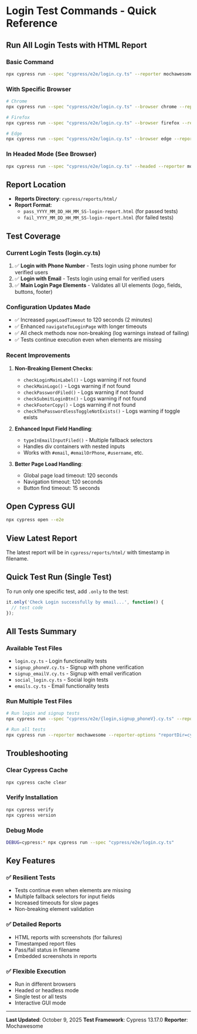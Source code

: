 # Login Test Commands - Quick Reference

## Run All Login Tests with HTML Report

### Basic Command
```bash
npx cypress run --spec "cypress/e2e/login.cy.ts" --reporter mochawesome --reporter-options "reportDir=cypress/reports/html,reportFilename=login-report,overwrite=false,html=true,json=true"
```

### With Specific Browser
```bash
# Chrome
npx cypress run --spec "cypress/e2e/login.cy.ts" --browser chrome --reporter mochawesome --reporter-options "reportDir=cypress/reports/html,reportFilename=login-report,overwrite=false,html=true,json=true"

# Firefox
npx cypress run --spec "cypress/e2e/login.cy.ts" --browser firefox --reporter mochawesome --reporter-options "reportDir=cypress/reports/html,reportFilename=login-report,overwrite=false,html=true,json=true"

# Edge
npx cypress run --spec "cypress/e2e/login.cy.ts" --browser edge --reporter mochawesome --reporter-options "reportDir=cypress/reports/html,reportFilename=login-report,overwrite=false,html=true,json=true"
```

### In Headed Mode (See Browser)
```bash
npx cypress run --spec "cypress/e2e/login.cy.ts" --headed --reporter mochawesome --reporter-options "reportDir=cypress/reports/html,reportFilename=login-report,overwrite=false,html=true,json=true"
```

## Report Location
- **Reports Directory**: `cypress/reports/html/`
- **Report Format**: 
  - `pass_YYYY_MM_DD_HH_MM_SS-login-report.html` (for passed tests)
  - `fail_YYYY_MM_DD_HH_MM_SS-login-report.html` (for failed tests)

## Test Coverage

### Current Login Tests (login.cy.ts)
1. ✅ **Login with Phone Number** - Tests login using phone number for verified users
2. ✅ **Login with Email** - Tests login using email for verified users
3. ✅ **Main Login Page Elements** - Validates all UI elements (logo, fields, buttons, footer)

### Configuration Updates Made
- ✅ Increased `pageLoadTimeout` to 120 seconds (2 minutes)
- ✅ Enhanced `navigateToLoginPage` with longer timeouts
- ✅ All check methods now non-breaking (log warnings instead of failing)
- ✅ Tests continue execution even when elements are missing

### Recent Improvements
1. **Non-Breaking Element Checks**:
   - `checkLoginMainLabel()` - Logs warning if not found
   - `checkMainLogo()` - Logs warning if not found
   - `checkPasswordFiled()` - Logs warning if not found
   - `checkSubmitLoginBtn()` - Logs warning if not found
   - `checkFooterCopy()` - Logs warning if not found
   - `checkThePasswordlessToggleNotExists()` - Logs warning if toggle exists

2. **Enhanced Input Field Handling**:
   - `typeInEmailInputFiled()` - Multiple fallback selectors
   - Handles div containers with nested inputs
   - Works with `#email`, `#emailOrPhone`, `#username`, etc.

3. **Better Page Load Handling**:
   - Global page load timeout: 120 seconds
   - Navigation timeout: 120 seconds
   - Button find timeout: 15 seconds

## Open Cypress GUI
```bash
npx cypress open --e2e
```

## View Latest Report
The latest report will be in `cypress/reports/html/` with timestamp in filename.

## Quick Test Run (Single Test)
To run only one specific test, add `.only` to the test:
```typescript
it.only('Check Login successfully by email...', function() {
  // test code
});
```

## All Tests Summary

### Available Test Files
- `login.cy.ts` - Login functionality tests
- `signup_phoneV.cy.ts` - Signup with phone verification
- `signup_emailV.cy.ts` - Signup with email verification
- `social_login.cy.ts` - Social login tests
- `emails.cy.ts` - Email functionality tests

### Run Multiple Test Files
```bash
# Run login and signup tests
npx cypress run --spec "cypress/e2e/{login,signup_phoneV}.cy.ts" --reporter mochawesome --reporter-options "reportDir=cypress/reports/html,reportFilename=combined-report,overwrite=false,html=true,json=true"

# Run all tests
npx cypress run --reporter mochawesome --reporter-options "reportDir=cypress/reports/html,reportFilename=all-tests-report,overwrite=false,html=true,json=true"
```

## Troubleshooting

### Clear Cypress Cache
```bash
npx cypress cache clear
```

### Verify Installation
```bash
npx cypress verify
npx cypress version
```

### Debug Mode
```bash
DEBUG=cypress:* npx cypress run --spec "cypress/e2e/login.cy.ts"
```

## Key Features

### ✅ Resilient Tests
- Tests continue even when elements are missing
- Multiple fallback selectors for input fields
- Increased timeouts for slow pages
- Non-breaking element validation

### ✅ Detailed Reports
- HTML reports with screenshots (for failures)
- Timestamped report files
- Pass/fail status in filename
- Embedded screenshots in reports

### ✅ Flexible Execution
- Run in different browsers
- Headed or headless mode
- Single test or all tests
- Interactive GUI mode

---

**Last Updated**: October 9, 2025
**Test Framework**: Cypress 13.17.0
**Reporter**: Mochawesome
